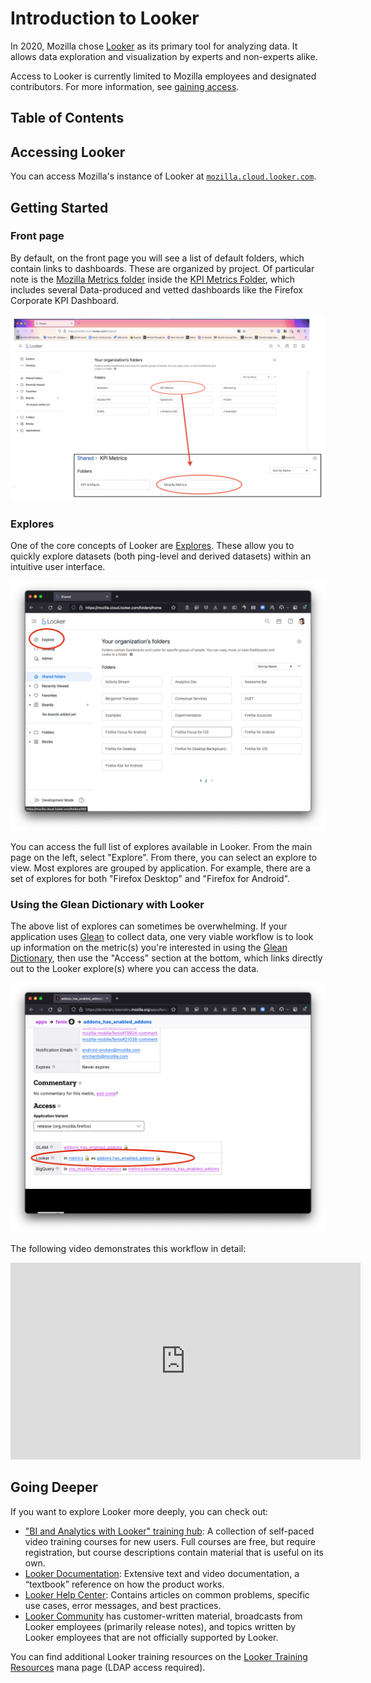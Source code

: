 # Introduction to Looker

In 2020, Mozilla chose [Looker](https://looker.com/) as its primary tool for analyzing data.
It allows data exploration and visualization by experts and non-experts alike.

Access to Looker is currently limited to Mozilla employees and designated contributors. For more information, see [gaining access](../../concepts/gaining_access.md).

## Table of Contents

<!-- toc -->

## Accessing Looker

You can access Mozilla's instance of Looker at [`mozilla.cloud.looker.com`](https://mozilla.cloud.looker.com).

## Getting Started

### Front page

By default, on the front page you will see a list of default folders, which contain links to dashboards.
These are organized by project.
Of particular note is the [Mozilla Metrics folder] inside the [KPI Metrics Folder](https://mozilla.cloud.looker.com/folders/706), which includes several Data-produced and vetted dashboards like the Firefox Corporate KPI Dashboard.

![](../../assets/Looker_screenshots/front-page.png)

[mozilla metrics folder]: https://mozilla.cloud.looker.com/folders/63

### Explores

One of the core concepts of Looker are [Explores].
These allow you to quickly explore datasets (both ping-level and derived datasets) within an intuitive user interface.

![](../../assets/Looker_screenshots/explores.png)

You can access the full list of explores available in Looker.
From the main page on the left, select "Explore".
From there, you can select an explore to view.
Most explores are grouped by application.
For example, there are a set of explores for both "Firefox Desktop" and "Firefox for Android".

[explores]: https://docs.looker.com/exploring-data/exploring-data

### Using the Glean Dictionary with Looker

The above list of explores can sometimes be overwhelming.
If your application uses [Glean] to collect data, one very viable workflow is to look up information on the metric(s) you're interested in using the [Glean Dictionary], then use the "Access" section at the bottom, which links directly out to the Looker explore(s) where you can access the data.

![](../../assets/Looker_screenshots/glean-dictionary-links.png)

The following video demonstrates this workflow in detail:

<center>
<iframe width="560" height="315" src="https://www.youtube.com/embed/B635wgZy7Iw" title="YouTube video player" frameborder="0" allow="accelerometer; autoplay; clipboard-write; encrypted-media; gyroscope; picture-in-picture" allowfullscreen></iframe>
</center>
  
[glean]: ../../concepts/glean/glean.md
[glean dictionary]: ../analysis/glean_dictionary.md

## Going Deeper

If you want to explore Looker more deeply, you can check out:

- ["BI and Analytics with Looker" training hub](https://www.cloudskillsboost.google/journeys/28): A collection of self-paced video training courses for new users. Full courses are free, but require registration, but course descriptions contain material that is useful on its own.
- [Looker Documentation](https://docs.looker.com/): Extensive text and video documentation, a “textbook” reference on how the product works.
- [Looker Help Center](https://help.looker.com/): Contains articles on common problems, specific use cases, error messages, and best practices.
- [Looker Community](https://community.looker.com/) has customer-written material, broadcasts from Looker employees (primarily release notes), and topics written by Looker employees that are not officially supported by Looker.

You can find additional Looker training resources on the [Looker Training Resources] mana page (LDAP access required).

[looker training resources]: https://mana.mozilla.org/wiki/display/DATA/Looker+Training+Resources
